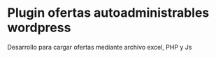# Plugin ofertas autoadministrables wordpress
Desarrollo para cargar ofertas mediante archivo excel, PHP y Js
